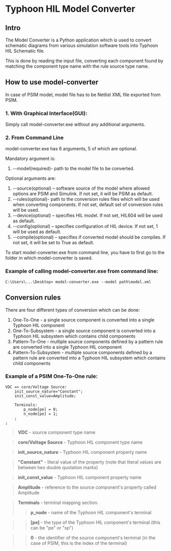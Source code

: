 # Typhoon HIL Model Converter

## Intro

The Model Converter is a Python application which is used to convert schematic diagrams from various simulation software tools into Typhoon HIL Schematic file.

This is done by reading the input file, converting each
component found by matching the component type name with
the rule source type name.

## How to use model-converter

In case of PSIM model, model file has to be Netlist XML file exported from PSIM.

### 1. With Graphical Interface(GUI):

Simply call model-converter.exe without any additional arguments.

### 2. From Command Line

model-converter.exe has 6 arguments, 5 of which are optional.

Mandatory argument is:
1. --model(required)- path to the model file to be converted.

Optional arguments are: 
1. --source(optional) – software source of the model where allowed options are PSIM and Simulink. If not set, it will be PSIM as default.
2. --rules(optional)- path to the conversion rules files which will be used when converting components. If not set, default set of conversion rules will be used.
3. --device(optional) – specifies HIL model. If not set, HIL604 will be used as default.
4. --config(optional) – specifies configuration of HIL device. If not set, 1 will be used as default.
5. --compile(optional) – specifies if converted model should be compiles. If not set, it will be set to True as default.

To start model-converter.exe from command line, you have to first go to the folder in which model-converter is saved. 

### Example of calling model-converter.exe from command line:
  ``C:\Users\...\Desktop> model-converter.exe --model path\model.xml``
  
## Conversion rules 

There are four different types of conversion which can be done:
1. One-To-One - a single source component is converted 
                into a single Typhoon HIL component
2. One-To-Subsystem - a single source component is converted into a
                      Typhoon HIL subsystem which contains child components
3. Pattern-To-One - multiple source components defined by a pattern rule are 
                    converted into a single Typhoon HIL component 
4. Pattern-To-Subsystem - multiple source components defined by a pattern rule
                         are converted into a Typhoon HIL subsystem which contains child components


### Example of a PSIM One-To-One rule:
    VDC => core/Voltage Source:
        init_source_nature="Constant";
        init_const_value=Amplitude;

        Terminals:
            p_node[pe] = 0;
            n_node[pe] = 1;
        ;
    ;

> **VDC** - source component type name

> **core/Voltage Source** - Typhoon HIL component type name

> **init_source_nature** - Typhoon HIL component property name

> **"Constant"** - literal value of the property
                   (note that literal values are between two double quotation marks)
                   
> **init_const_value** - Typhoon HIL component property name

> **Amplitude** - reference to the source component's property called Amplitude

> **Terminals** - terminal mapping section.
>> **p_node** - name of the Typhoon HIL component's terminal

>> **[pe]** - the type of the Typhoon HIL component's terminal (this can be "pe" or "sp")

>> **0** - the identifier of the source component's terminal (in the case of PSIM, this is the index of the terminal)  
